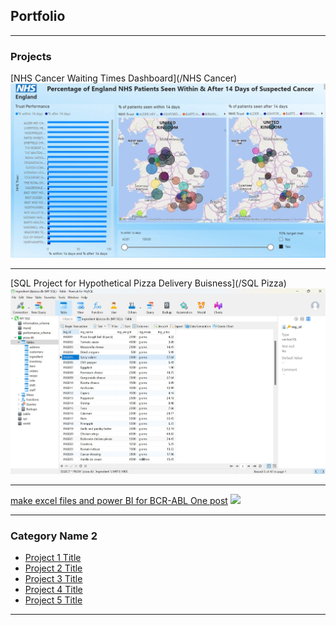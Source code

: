 ## Portfolio

---

### Projects 

[NHS Cancer Waiting Times Dashboard](/NHS Cancer)
<img src="Cancer Waiting Times Screenshot.jpg"/>

---
[SQL Project for Hypothetical Pizza Delivery Buisness](/SQL Pizza)
<img src="Navicat screenshot 1.jpg"/>

---
[make excel files and power BI for BCR-ABL One post](http://example.com/)
<img src="images/dummy_thumbnail.jpg?raw=true"/>

---

### Category Name 2

- [Project 1 Title](http://example.com/)
- [Project 2 Title](http://example.com/)
- [Project 3 Title](http://example.com/)
- [Project 4 Title](http://example.com/)
- [Project 5 Title](http://example.com/)

---




